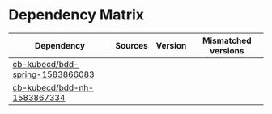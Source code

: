 # Dependency Matrix

Dependency | Sources | Version | Mismatched versions
---------- | ------- | ------- | -------------------
[cb-kubecd/bdd-spring-1583866083](https://github.com/cb-kubecd/bdd-spring-1583866083.git) |  | []() | 
[cb-kubecd/bdd-nh-1583867334](https://github.com/cb-kubecd/bdd-nh-1583867334.git) |  | []() | 
